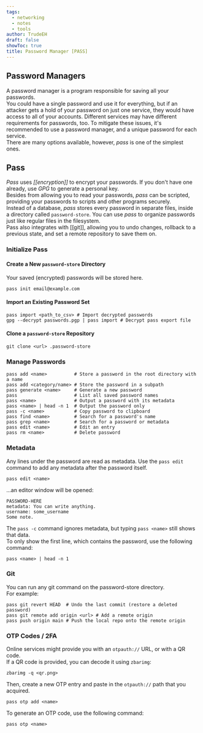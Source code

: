 ```yaml
---
tags:
  - networking
  - notes
  - tools
author: TrudeEH
draft: false
showToc: true
title: Password Manager [PASS]
---
```


## Password Managers

A password manager is a program responsible for saving all your passwords.  
You could have a single password and use it for everything, but if an attacker gets a hold of your password on just one service, they would have access to all of your accounts. Different services may have different requirements for passwords, too. To mitigate these issues, it's recommended to use a password manager, and a unique password for each service.  
There are many options available, however, *pass* is one of the simplest ones.

## Pass

*Pass* uses *[[encryption]]* to encrypt your passwords. If you don't have one already, use *GPG* to generate a personal key.  
Besides from allowing you to read your passwords, *pass* can be scripted, providing your passwords to scripts and other programs securely.  
Instead of a database, *pass* stores every password in separate files, inside a directory called `password-store`. You can use *pass* to organize passwords just like regular files in the filesystem.  
Pass also integrates with [[git]], allowing you to undo changes, rollback to a previous state, and set a remote repository to save them on.

### Initialize Pass

#### Create a New `password-store` Directory

Your saved (encrypted) passwords will be stored here.

```Shell
pass init email@example.com
```

#### Import an Existing Password Set

```Shell
pass import <path_to_csv> # Import decrypted passwords
gpg --decrypt passwords.pgp | pass import # Decrypt pass export file
```

#### Clone a `password-store` Repository

```Shell
git clone <url> .password-store
```

### Manage Passwords

```Shell
pass add <name>          # Store a password in the root directory with a name
pass add <category/name> # Store the password in a subpath
pass generate <name>     # Generate a new password
pass                     # List all saved password names
pass <name>              # Output a password with its metadata
pass <name> | head -n 1  # Output the password only
pass -c <name>           # Copy password to clipboard
pass find <name>         # Search for a password's name
pass grep <name>         # Search for a password or metadata
pass edit <name>         # Edit an entry
pass rm <name>           # Delete password
```

### Metadata

Any lines under the password are read as metadata. Use the `pass edit` command to add any metadata after the password itself.

```Shell
pass edit <name>
```

…an editor window will be opened:

```Shell
PASSWORD-HERE
metadata: You can write anything.
username: some_username
Some note.
```

The `pass -c` command ignores metadata, but typing `pass <name>` still shows that data.  
To only show the first line, which contains the password, use the following command:

```Shell
pass <name> | head -n 1
```

### Git

You can run any git command on the password-store directory.  
For example:

```Shell
pass git revert HEAD  # Undo the last commit (restore a deleted password)
pass git remote add origin <url> # Add a remote origin
pass push origin main # Push the local repo onto the remote origin
```

### OTP Codes / 2FA

Online services might provide you with an `otpauth://` URL, or with a QR code.  
If a QR code is provided, you can decode it using `zbarimg`:

```Shell
zbarimg -q <qr.png>
```

Then, create a new OTP entry and paste in the `otpauth://` path that you acquired.

```Shell
pass otp add <name>
```

To generate an OTP code, use the following command:

```Shell
pass otp <name>
```
